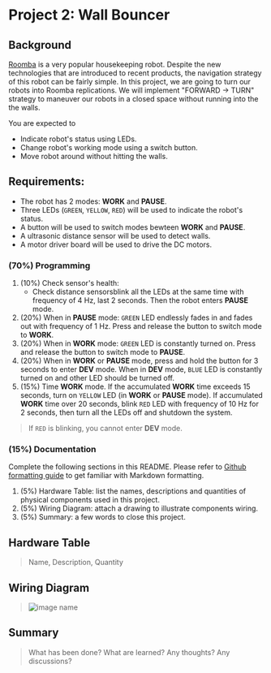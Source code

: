 # Project 2: Wall Bouncer

## Background
[Roomba](https://www.irobot.com/en_US/roomba.html) is a very popular housekeeping robot. Despite the new technologies that are introduced to recent products, the navigation strategy of this robot can be fairly simple. In this project, we are going to turn our robots into Roomba replications. We will implement "FORWARD -> TURN" strategy to maneuver our robots in a closed space without running into the the walls.

You are expected to
- Indicate robot's status using LEDs.
- Change robot's working mode using a switch button.
- Move robot around without hitting the walls.

## Requirements:
- The robot has 2 modes: **WORK** and **PAUSE**. 
- Three LEDs (`GREEN`, `YELLOW`, `RED`) will be used to indicate the robot's status.
- A button will be used to switch modes bewteen **WORK** and **PAUSE**.
- A ultrasonic distance sensor will be used to detect walls.
- A motor driver board will be used to drive the DC motors.

### (70%) Programming
1. (10%) Check sensor's health: 
    - Check distance sensorsblink all the LEDs at the same time with frequency of 4 Hz, last 2 seconds. Then the robot enters **PAUSE** mode.
2. (20%) When in **PAUSE** mode: `GREEN` LED endlessly fades in and fades out with frequency of 1 Hz. Press and release the button to switch mode to **WORK**.
3. (20%) When in **WORK** mode: `GREEN` LED is constantly turned on. Press and release the button to switch mode to **PAUSE**.
4. (20%) When in **WORK** or **PAUSE** mode, press and hold the button for 3 seconds to enter **DEV** mode. When in **DEV** mode, `BLUE` LED is constantly turned on and other LED should be turned off. 
5. (15%) Time **WORK** mode. If the accumulated **WORK** time exceeds 15 seconds, turn on `YELLOW` LED (in **WORK** or **PAUSE** mode). If accumulated **WORK** time over 20 seconds, blink `RED` LED with frequency of 10 Hz for 2 seconds, then turn all the LEDs off and shutdown the system. 
> If `RED` is blinking, you cannot enter **DEV** mode.

### (15%) Documentation
Complete the following sections in this README. Please refer to [Github formatting guide](https://docs.github.com/en/get-started/writing-on-github) to get familiar with Markdown formatting.
1. (5%) Hardware Table: list the names, descriptions and quantities of physical components used in this project.
2. (5%) Wiring Diagram: attach a drawing to illustrate components wiring.
3. (5%) Summary: a few words to close this project.

## Hardware Table
> Name, Description, Quantity

## Wiring Diagram
> ![image name](link)

## Summary
> What has been done? What are learned? Any thoughts? Any discussions?
